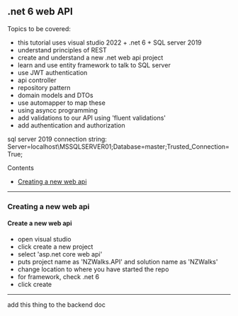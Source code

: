 ## .net 6 web API

Topics to be covered:
- this tutorial uses visual studio 2022 + .net 6 + SQL server 2019 
- understand principles of REST
- create and understand a new .net web api project
- learn and use entity framework to talk to SQL server 
- use JWT authentication
- api controller
- repository pattern
- domain models and DTOs
- use automapper to map these 
- using asyncc programming
- add validations to our API using 'fluent validations' 
- add authentication and authorization 


sql server 2019 connection string: Server=localhost\MSSQLSERVER01;Database=master;Trusted_Connection=True;

Contents 
- [Creating a new web api](#creating-a-new-web-api)

---

### Creating a new web api

#### Create a new web api 
- open visual studio
- click create a new project 
- select 'asp.net core web api'
- puts project name as 'NZWalks.API' and solution name as 'NZWalks'
- change location to where you have started the repo
- for framework, check .net 6
- click create


---

add this thing to the backend doc 